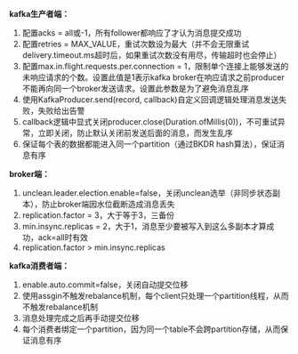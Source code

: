 
**kafka生产者端：**

1. 配置acks = all或-1，所有follower都响应了才认为消息提交成功
2. 配置retries = MAX_VALUE，重试次数设为最大（并不会无限重试delivery.timeout.ms超时后，如果重试次数没有用尽，传输超时也会停止）
3. 配置max.in.flight.requests.per.connection = 1，限制单个连接上能够发送的未响应请求的个数。设置此值是1表示kafka broker在响应请求之前producer不能再向同一个broker发送请求。设置此参数是为了避免消息乱序
4. 使用KafkaProducer.send(record, callback)自定义回调逻辑处理消息发送失败，失败给出告警
5. callback逻辑中显式关闭producer.close(Duration.ofMillis(0))，不可重试异常，立即关闭，防止默认关闭前发送后面的消息，而发生乱序
6. 保证每个表的数据都能进入同一个partition（通过BKDR hash算法），保证消息有序

**broker端：**

1. unclean.leader.election.enable=false，关闭unclean选举（非同步状态副本），防止broker端因水位截断造成消息丢失
2. replication.factor = 3，大于等于3，三备份
3. min.insync.replicas = 2，大于1，消息至少要被写入到这么多副本才算成功，ack=all时有效
4. replication.factor > min.insync.replicas

**kafka消费者端：**

1. enable.auto.commit=false，关闭自动提交位移
2. 使用assgin不触发rebalance机制，每个client只处理一个partition线程，从而不触发rebalance机制
3. 消息处理完成之后再手动提交位移
4. 每个消费者绑定一个partition，因为同一个table不会跨partition存储，从而保证消息有序

